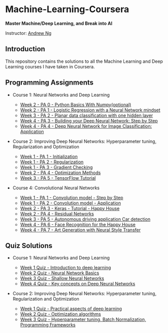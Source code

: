 # Machine-Learning-Coursera

**Master Machine/Deep Learning, and Break into AI**

Instructor: [Andrew Ng](http://www.andrewng.org/)

## Introduction

This repository contains the solutions to all the Machine Learning and Deep Learning courses I have taken in Coursera.

## Programming Assignments

- Course 1: Neural Networks and Deep Learning

  - [Week 2 - PA 0 - Python Basics With Numpy(optional)](https://github.com/rakeshbal99/Machine-Learning-Coursera/blob/master/Deep%20Learning%20Specialisation/Neural%20Networks%20And%20Deep%20Learning/Python%20Basics%20With%20Numpy.ipynb)
  - [Week 2 - PA 1 - Logistic Regression with a Neural Network mindset](https://github.com/rakeshbal99/Machine-Learning-Coursera/blob/master/Deep%20Learning%20Specialisation/Neural%20Networks%20And%20Deep%20Learning/Logistic%20Regression%20with%20a%20Neural%20Network%20mindset.ipynb)
  - [Week 3 - PA 2 - Planar data classification with one hidden layer](https://github.com/rakeshbal99/Machine-Learning-Coursera/blob/master/Deep%20Learning%20Specialisation/Neural%20Networks%20And%20Deep%20Learning/Planar%20data%20classification%20with%20one%20hidden%20layer.ipynb)
  - [Week 4 - PA 3 - Building your Deep Neural Network: Step by Step](https://github.com/rakeshbal99/Machine-Learning-Coursera/blob/master/Deep%20Learning%20Specialisation/Neural%20Networks%20And%20Deep%20Learning/Building%20your%20Deep%20Neural%20Network-Step%20by%20Step.ipynb)
  - [Week 4 - PA 4 - Deep Neural Network for Image Classification: Application](https://github.com/rakeshbal99/Machine-Learning-Coursera/blob/master/Deep%20Learning%20Specialisation/Neural%20Networks%20And%20Deep%20Learning/Deep%20Neural%20Network-Application.ipynb)

- Course 2: Improving Deep Neural Networks: Hyperparameter tuning, Regularization and Optimization

  - [Week 1 - PA 1 - Initialization](https://github.com/rakeshbal99/Machine-Learning-Coursera/blob/master/Deep%20Learning%20Specialisation/Improving%20Deep%20Neural%20Networks%20Hyperparameter%20tuning%2C%20Regularization%20and%20Optimization/Initialization.ipynb)
  - [Week 1 - PA 2 - Regularization](https://github.com/rakeshbal99/Machine-Learning-Coursera/blob/master/Deep%20Learning%20Specialisation/Improving%20Deep%20Neural%20Networks%20Hyperparameter%20tuning%2C%20Regularization%20and%20Optimization/Regularization.ipynb)
  - [Week 1 - PA 3 - Gradient Checking](https://github.com/rakeshbal99/Machine-Learning-Coursera/blob/master/Deep%20Learning%20Specialisation/Improving%20Deep%20Neural%20Networks%20Hyperparameter%20tuning%2C%20Regularization%20and%20Optimization/Gradient%20Checking.ipynb)
  - [Week 2 - PA 4 - Optimization Methods](https://github.com/rakeshbal99/Machine-Learning-Coursera/blob/master/Deep%20Learning%20Specialisation/Improving%20Deep%20Neural%20Networks%20Hyperparameter%20tuning%2C%20Regularization%20and%20Optimization/Optimization%20methods.ipynb)
  - [Week 3 - PA 5 - TensorFlow Tutorial](https://github.com/rakeshbal99/Machine-Learning-Coursera/blob/master/Deep%20Learning%20Specialisation/Improving%20Deep%20Neural%20Networks%20Hyperparameter%20tuning%2C%20Regularization%20and%20Optimization/Tensorflow%20Tutorial.ipynb)

- Course 4: Convolutional Neural Networks

  - [Week 1 - PA 1 - Convolution model - Step by Step](https://github.com/rakeshbal99/Machine-Learning-Coursera/blob/master/Deep%20Learning%20Specialisation/Convolutional%20Neural%20Networks/Convolution%20model%20-%20Step%20by%20Step.ipynb)
  - [Week 1 - PA 2 - Convolution model - Application](https://github.com/rakeshbal99/Machine-Learning-Coursera/blob/master/Deep%20Learning%20Specialisation/Convolutional%20Neural%20Networks/Convolution%20model%20-%20Application.ipynb)
  - [Week 2 - PA 3 - Keras - Tutorial - Happy House](https://github.com/rakeshbal99/Machine-Learning-Coursera/blob/master/Deep%20Learning%20Specialisation/Convolutional%20Neural%20Networks/Keras%20-%20Tutorial%20-%20Happy%20House.ipynb)
  - [Week 2 - PA 4 - Residual Networks](https://github.com/rakeshbal99/Machine-Learning-Coursera/blob/master/Deep%20Learning%20Specialisation/Convolutional%20Neural%20Networks/Residual%20Networks.ipynb)
  - [Week 3 - PA 5 - Autonomous driving application Car detection](https://github.com/rakeshbal99/Machine-Learning-Coursera/blob/master/Deep%20Learning%20Specialisation/Convolutional%20Neural%20Networks/Autonomous%20driving%20application%20Car%20detection.ipynb)
  - [Week 4 - PA 6 - Face Recognition for the Happy House](https://github.com/rakeshbal99/Machine-Learning-Coursera/blob/master/Deep%20Learning%20Specialisation/Convolutional%20Neural%20Networks/Face%20Recognition%20for%20the%20Happy%20House.ipynb)
  - [Week 4 - PA 7 - Art Generation with Neural Style Transfer](https://github.com/rakeshbal99/Machine-Learning-Coursera/blob/master/Deep%20Learning%20Specialisation/Convolutional%20Neural%20Networks/Art%20Generation%20with%20Neural%20Style%20Transfer.ipynb)


## Quiz Solutions

- Course 1: Neural Networks and Deep Learning

  - [Week 1 Quiz - Introduction to deep learning](https://github.com/rakeshbal99/Machine-Learning-Coursera/blob/master/Deep%20Learning%20Specialisation/Neural%20Networks%20And%20Deep%20Learning/Week%201%20Quiz%20-%20Introduction%20to%20deep%20learning.md)
  - [Week 2 Quiz - Neural Network Basics](https://github.com/rakeshbal99/Machine-Learning-Coursera/blob/master/Deep%20Learning%20Specialisation/Neural%20Networks%20And%20Deep%20Learning/Week%202%20Quiz%20-%20Neural%20Network%20Basics.md)
  - [Week 3 Quiz - Shallow Neural Networks](https://github.com/rakeshbal99/Machine-Learning-Coursera/blob/master/Deep%20Learning%20Specialisation/Neural%20Networks%20And%20Deep%20Learning/Week%203%20Quiz%20-%20Shallow%20Neural%20Networks.md)
  - [Week 4 Quiz - Key concepts on Deep Neural Networks](https://github.com/rakeshbal99/Machine-Learning-Coursera/blob/master/Deep%20Learning%20Specialisation/Neural%20Networks%20And%20Deep%20Learning/Week%204%20Quiz%20-%20Key%20concepts%20on%20Deep%20Neural%20Networks.md)

- Course 2: Improving Deep Neural Networks: Hyperparameter tuning, Regularization and Optimization

  - [Week 1 Quiz - Practical aspects of deep learning](https://github.com/rakeshbal99/Machine-Learning-Coursera/blob/master/Deep%20Learning%20Specialisation/Improving%20Deep%20Neural%20Networks%20Hyperparameter%20tuning%2C%20Regularization%20and%20Optimization/Week%201%20Quiz%20-%20Practical%20aspects%20of%20deep%20learning.md)
  - [Week 2 Quiz - Optimization algorithms](https://github.com/rakeshbal99/Machine-Learning-Coursera/blob/master/Deep%20Learning%20Specialisation/Improving%20Deep%20Neural%20Networks%20Hyperparameter%20tuning%2C%20Regularization%20and%20Optimization/Week%202%20Quiz%20-%20Optimization%20algorithms.md)
  - [Week 3 Quiz - Hyperparameter tuning, Batch Normalization, Programming Frameworks](https://github.com/rakeshbal99/Machine-Learning-Coursera/blob/master/Deep%20Learning%20Specialisation/Improving%20Deep%20Neural%20Networks%20Hyperparameter%20tuning%2C%20Regularization%20and%20Optimization/Week%203%20Quiz%20-%20Hyperparameter%20tuning%2C%20Batch%20Normalization%2C%20Programming%20Frameworks.md)